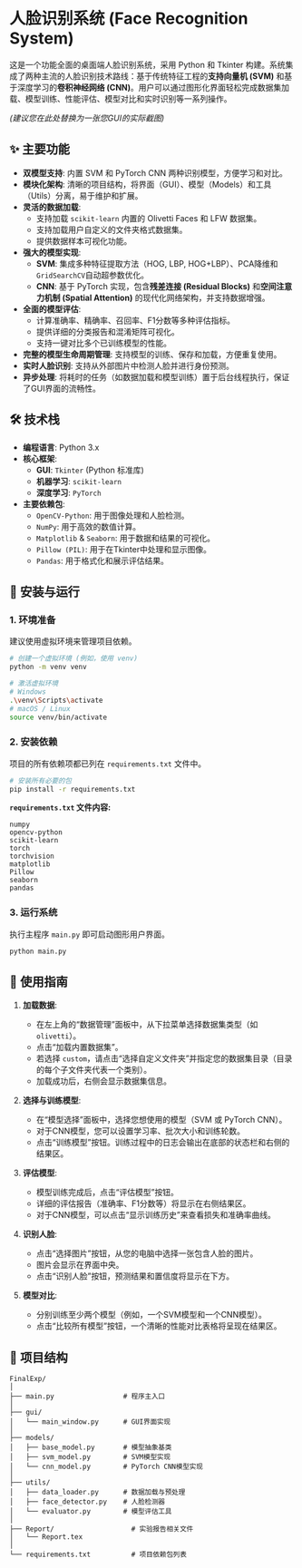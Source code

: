 # 人脸识别系统 (Face Recognition System)

这是一个功能全面的桌面端人脸识别系统，采用 Python 和 Tkinter 构建。系统集成了两种主流的人脸识别技术路线：基于传统特征工程的**支持向量机 (SVM)** 和基于深度学习的**卷积神经网络 (CNN)**。用户可以通过图形化界面轻松完成数据集加载、模型训练、性能评估、模型对比和实时识别等一系列操作。

  
*(建议您在此处替换为一张您GUI的实际截图)*

## ✨ 主要功能

*   **双模型支持**: 内置 SVM 和 PyTorch CNN 两种识别模型，方便学习和对比。
*   **模块化架构**: 清晰的项目结构，将界面（GUI）、模型（Models）和工具（Utils）分离，易于维护和扩展。
*   **灵活的数据加载**:
    *   支持加载 `scikit-learn` 内置的 Olivetti Faces 和 LFW 数据集。
    *   支持加载用户自定义的文件夹格式数据集。
    *   提供数据样本可视化功能。
*   **强大的模型实现**:
    *   **SVM**: 集成多种特征提取方法（HOG, LBP, HOG+LBP）、PCA降维和`GridSearchCV`自动超参数优化。
    *   **CNN**: 基于 PyTorch 实现，包含**残差连接 (Residual Blocks)** 和**空间注意力机制 (Spatial Attention)** 的现代化网络架构，并支持数据增强。
*   **全面的模型评估**:
    *   计算准确率、精确率、召回率、F1分数等多种评估指标。
    *   提供详细的分类报告和混淆矩阵可视化。
    *   支持一键对比多个已训练模型的性能。
*   **完整的模型生命周期管理**: 支持模型的训练、保存和加载，方便重复使用。
*   **实时人脸识别**: 支持从外部图片中检测人脸并进行身份预测。
*   **异步处理**: 将耗时的任务（如数据加载和模型训练）置于后台线程执行，保证了GUI界面的流畅性。

## 🛠️ 技术栈

*   **编程语言**: Python 3.x
*   **核心框架**:
    *   **GUI**: `Tkinter` (Python 标准库)
    *   **机器学习**: `scikit-learn`
    *   **深度学习**: `PyTorch`
*   **主要依赖包**:
    *   `OpenCV-Python`: 用于图像处理和人脸检测。
    *   `NumPy`: 用于高效的数值计算。
    *   `Matplotlib` & `Seaborn`: 用于数据和结果的可视化。
    *   `Pillow (PIL)`: 用于在Tkinter中处理和显示图像。
    *   `Pandas`: 用于格式化和展示评估结果。

## 🚀 安装与运行

### 1. 环境准备

建议使用虚拟环境来管理项目依赖。

```bash
# 创建一个虚拟环境 (例如，使用 venv)
python -m venv venv

# 激活虚拟环境
# Windows
.\venv\Scripts\activate
# macOS / Linux
source venv/bin/activate
```

### 2. 安装依赖

项目的所有依赖项都已列在 `requirements.txt` 文件中。

```bash
# 安装所有必要的包
pip install -r requirements.txt
```

**`requirements.txt` 文件内容:**
```
numpy
opencv-python
scikit-learn
torch
torchvision
matplotlib
Pillow
seaborn
pandas
```

### 3. 运行系统

执行主程序 `main.py` 即可启动图形用户界面。

```bash
python main.py
```

## 📖 使用指南

1.  **加载数据**:
    *   在左上角的“数据管理”面板中，从下拉菜单选择数据集类型（如 `olivetti`）。
    *   点击“加载内置数据集”。
    *   若选择 `custom`，请点击“选择自定义文件夹”并指定您的数据集目录（目录的每个子文件夹代表一个类别）。
    *   加载成功后，右侧会显示数据集信息。

2.  **选择与训练模型**:
    *   在“模型选择”面板中，选择您想使用的模型（SVM 或 PyTorch CNN）。
    *   对于CNN模型，您可以设置学习率、批次大小和训练轮数。
    *   点击“训练模型”按钮。训练过程中的日志会输出在底部的状态栏和右侧的结果区。

3.  **评估模型**:
    *   模型训练完成后，点击“评估模型”按钮。
    *   详细的评估报告（准确率、F1分数等）将显示在右侧结果区。
    *   对于CNN模型，可以点击“显示训练历史”来查看损失和准确率曲线。

4.  **识别人脸**:
    *   点击“选择图片”按钮，从您的电脑中选择一张包含人脸的图片。
    *   图片会显示在界面中央。
    *   点击“识别人脸”按钮，预测结果和置信度将显示在下方。

5.  **模型对比**:
    *   分别训练至少两个模型（例如，一个SVM模型和一个CNN模型）。
    *   点击“比较所有模型”按钮，一个清晰的性能对比表格将呈现在结果区。

## 📁 项目结构

```
FinalExp/
│
├── main.py                 # 程序主入口
│
├── gui/
│   └── main_window.py      # GUI界面实现
│
├── models/
│   ├── base_model.py       # 模型抽象基类
│   ├── svm_model.py        # SVM模型实现
│   └── cnn_model.py        # PyTorch CNN模型实现
│
├── utils/
│   ├── data_loader.py      # 数据加载与预处理
│   ├── face_detector.py    # 人脸检测器
│   └── evaluator.py        # 模型评估工具
│
├── Report/                   # 实验报告相关文件
│   └── Report.tex
│
└── requirements.txt          # 项目依赖包列表
